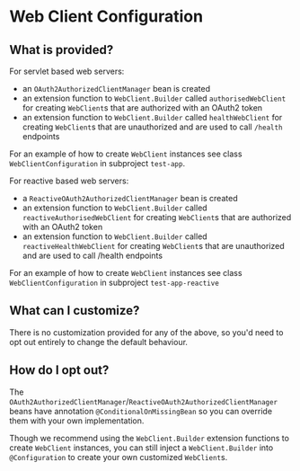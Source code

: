 # Web Client Configuration

## What is provided?

For servlet based web servers:
* an `OAuth2AuthorizedClientManager` bean is created
* an extension function to `WebClient.Builder` called `authorisedWebClient` for creating `WebClient`s that are authorized with an OAuth2 token
* an extension function to `WebClient.Builder` called `healthWebClient` for creating `WebClient`s that are unauthorized and are used to call `/health` endpoints

For an example of how to create `WebClient` instances see class `WebClientConfiguration` in subproject `test-app`.

For reactive based web servers:
* a `ReactiveOAuth2AuthorizedClientManager` bean is created
* an extension function to `WebClient.Builder` called `reactiveAuthorisedWebClient` for creating `WebClient`s that are authorized with an OAuth2 token
* an extension function to `WebClient.Builder` called `reactiveHealthWebClient` for creating `WebClient`s that are unauthorized and are used to call /health endpoints

For an example of how to create `WebClient` instances see class `WebClientConfiguration` in subproject `test-app-reactive`

## What can I customize?

There is no customization provided for any of the above, so you'd need to opt out entirely to change the default behaviour.

## How do I opt out?

The `OAuth2AuthorizedClientManager`/`ReactiveOAuth2AuthorizedClientManager` beans have annotation `@ConditionalOnMissingBean` so you can override them with your own implementation.

Though we recommend using the `WebClient.Builder` extension functions to create `WebClient` instances, you can still inject a `WebClient.Builder` into `@Configuration` to create your own customized `WebClient`s.

